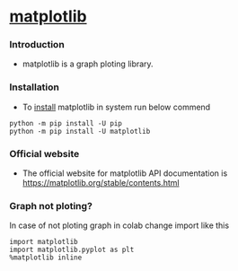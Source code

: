 # [matplotlib](https://matplotlib.org/)
### Introduction
* matplotlib is a graph ploting library.

### Installation
* To [install](https://matplotlib.org/stable/users/installing.html) matplotlib in system run below commend
```
python -m pip install -U pip
python -m pip install -U matplotlib
```
### Official website 
* The official website for matplotlib API documentation is https://matplotlib.org/stable/contents.html

### Graph not ploting?
In case of not ploting graph in colab change import like this
```
import matplotlib
import matplotlib.pyplot as plt
%matplotlib inline
```